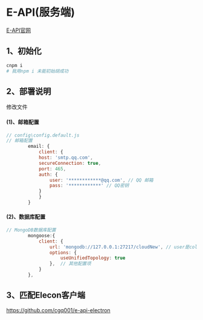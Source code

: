 # E-API(服务端)
[E-API官网](http://e-api.nodebook.top/#/)
## 1、初始化
```bash
cnpm i
# 我用npm i 未能初始胡成功
```
## 2、部署说明
修改文件
#### (1)、邮箱配置
```js
// config\config.default.js
// 邮箱配置
		email: {
			client: {
			host: 'smtp.qq.com',
			secureConnection: true,
			port: 465,
			auth: {
				user: '************@qq.com', // QQ 邮箱
				pass: '************' // QQ密钥
			}
			}
		}
```
#### (2)、数据库配置
```js
// MongoDB数据库配置
        mongoose:{
            client: {
                url: 'mongodb://127.0.0.1:27217/cloudNew', // user是collection(数据库)名称
                options: {
                    useUnifiedTopology: true
                },  // 其他配置项
            }
        },
```
## 3、匹配Elecon客户端
https://github.com/cgq001/e-api-electron